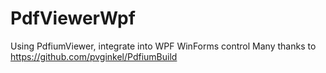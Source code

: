 # PdfViewerWpf
Using PdfiumViewer, integrate into WPF WinForms control
Many thanks to https://github.com/pvginkel/PdfiumBuild
